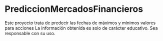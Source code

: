 # PrediccionMercadosFinancieros
Este proyecto trata de predecir las fechas de máximos y mínimos valores para acciones 
La información obtenida es solo de carácter educativo. Sea responsable con su uso.
